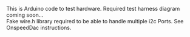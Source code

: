 This is Arduino code to test hardware. Required test harness diagram coming soon...\
Fake wire.h library required to be able to handle multiple i2c Ports. See OnspeedDac instructions.
